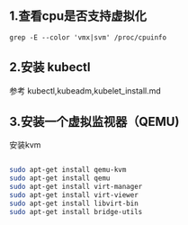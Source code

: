 ## 1.查看cpu是否支持虚拟化

```
grep -E --color 'vmx|svm' /proc/cpuinfo
```

## 2.安装 kubectl
参考 kubectl,kubeadm,kubelet_install.md

## 3.安装一个虚拟监视器（QEMU)
安装kvm
```bash

sudo apt-get install qemu-kvm
sudo apt-get install qemu
sudo apt-get install virt-manager
sudo apt-get install virt-viewer 
sudo apt-get install libvirt-bin 
sudo apt-get install bridge-utils

```
